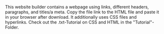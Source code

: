 This website builder contains a webpage using links, different headers, paragraphs, and titles/a meta. Copy the file link to the HTML file and paste it in your browser after download. It additionally uses CSS files and hyperlinks. Check out the .txt-Tutorial on CSS and HTML in the "Tutorial"-Folder.
